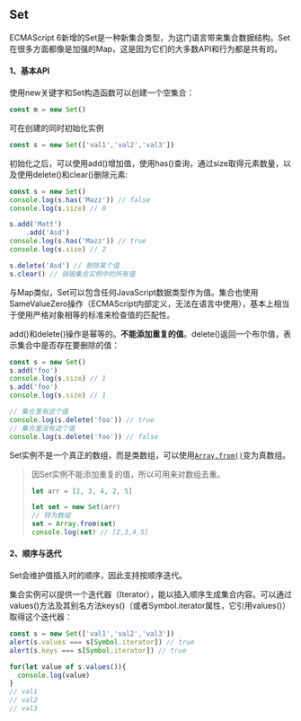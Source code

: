 ## Set

ECMAScript 6新增的Set是一种新集合类型，为这门语言带来集合数据结构。Set在很多方面都像是加强的Map，这是因为它们的大多数API和行为都是共有的。

#### 1、基本API

使用new关键字和Set构造函数可以创建一个空集合：

```javascript
const m = new Set()
```

可在创建的同时初始化实例

```javascript
const s = new Set(['val1','val2','val3'])
```

初始化之后，可以使用add()增加值，使用has()查询，通过size取得元素数量，以及使用delete()和clear()删除元素:

```javascript
const s = new Set()
console.log(s.has('Mazz')) // false
console.log(s.size) // 0

s.add('Matt')
	.add('Asd')
console.log(s.has('Mazz')) // true
console.log(s.size) // 2

s.delete('Asd') // 删除某个值
s.clear() // 销毁集合实例中的所有值
```

与Map类似，Set可以包含任何JavaScript数据类型作为值。集合也使用SameValueZero操作（ECMAScript内部定义，无法在语言中使用），基本上相当于使用严格对象相等的标准来检查值的匹配性。

add()和delete()操作是幂等的。**不能添加重复的值**。delete()返回一个布尔值，表示集合中是否存在要删除的值：

```javascript
const s = new Set()
s.add('foo')
console.log(s.size) // 1
s.add('foo')
console.log(s.size) // 1

// 集合里有这个值
console.log(s.delete('foo')) // true
// 集合里没有这个值
console.log(s.delete('foo')) // false
```

Set实例不是一个真正的数组，而是类数组，可以使用[`Array.from()`](https://developer.mozilla.org/zh-CN/docs/Web/JavaScript/Reference/Global_Objects/Array/from)变为真数组。

> 因Set实例不能添加重复的值，所以可用来对数组去重。
>
> ```js
> let arr = [2, 3, 4, 2, 5]
> 
> let set = new Set(arr)
> // 转为数组
> set = Array.from(set)
> console.log(set) // [2,3,4,5]
> ```
>
> 

#### 2、顺序与迭代

Set会维护值插入时的顺序，因此支持按顺序迭代。

集合实例可以提供一个迭代器（Iterator），能以插入顺序生成集合内容。可以通过values()方法及其别名方法keys()（或者Symbol.iterator属性，它引用values()）取得这个迭代器：

```javascript
const s = new Set(['val1','val2','val3'])
alert(s.values === s[Symbol.iterator]) // true
alert(s.keys === s[Symbol.iterator]) // true

for(let value of s.values()){
  console.log(value)
}
// val1
// val2
// val3
```

